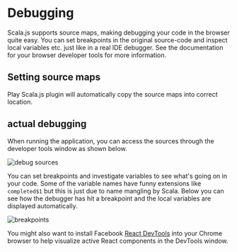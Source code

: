 # Debugging

Scala.js supports source maps, making debugging your code in the browser quite easy. You can set breakpoints in the original source-code
and inspect local variables etc. just like in a real IDE debugger. See the documentation for your browser developer tools for more information.

## Setting source maps

Play Scala.js plugin will automatically copy the source maps into correct location.

## actual debugging

When running the application, you can access the sources through the developer tools window as shown below.

![debug sources](images/debug1.png?raw=true)

You can set breakpoints and investigate variables to see what's going on in your code. Some of the variable names have funny extensions like `completed$1`
but this is just due to name mangling by Scala. Below you can see how the debugger has hit a breakpoint and the local variables are displayed automatically.

![breakpoints](images/debug2.png?raw=true)

You might also want to install Facebook [React DevTools](https://chrome.google.com/webstore/detail/react-developer-tools/fmkadmapgofadopljbjfkapdkoienihi) into
your Chrome browser to help visualize active React components in the DevTools window.

